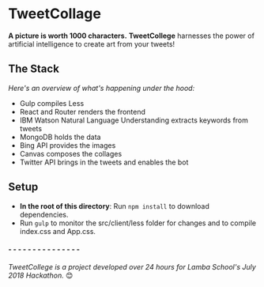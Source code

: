 # TweetCollage
**A picture is worth 1000 characters.**
**TweetCollege** harnesses the power of artificial intelligence to create art from your tweets!

## The Stack
*Here's an overview of what's happening under the hood:*
* Gulp compiles Less
* React and Router renders the frontend
* IBM Watson Natural Language Understanding extracts keywords from tweets
* MongoDB holds the data
* Bing API provides the images
* Canvas composes the collages
* Twitter API brings in the tweets and enables the bot

## Setup
* **In the root of this directory**: Run `npm install` to download dependencies.
* Run `gulp` to monitor the src/client/less folder for changes and to compile index.css and App.css.


#### - - - - - - - - - - - - - - -
*TweetCollege is a project developed over 24 hours for Lamba School's July 2018 Hackathon.* 😊